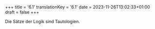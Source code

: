 +++
title = '6.1'
translationKey = '6.1'
date = 2023-11-26T13:02:33+01:00
draft = false
+++

Die Sätze der Logik sind Tautologien.
